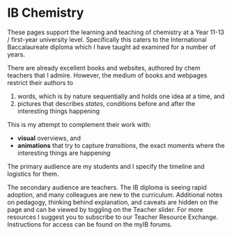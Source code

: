 # IB Chemistry

These pages support the learning and teaching of chemistry at a Year 11-13 / first-year university level.  Specifically this caters to the International Baccalaureate diploma which I have taught ad examined for a number of years.

There are already excellent books and websites, authored by chem teachers that I admire.  However, the medium of books and webpages restrict their authors to 

1. words, which is by nature sequentially and holds one idea at a time, and
2. pictures that describes *states*, conditions before and after the interesting things happening

This is my attempt to complement their work with:

* **visual** overviews, and
* **animations** that try to capture *transitions*, the exact moments where the interesting things are happen*ing*

The primary audience are my students and I specify the timeline and logistics for them.

The secondary audience are teachers.  The IB diploma is seeing rapid adoption, and many colleagues are new to the curriculum.  Additional notes on pedagogy, thinking behind explanation, and caveats are hidden on the page and can be viewed by toggling on the Teacher slider.  For more resources I suggest you to subscribe to our Teacher Resource Exchange.  Instructions for access can be found on the myIB forums.